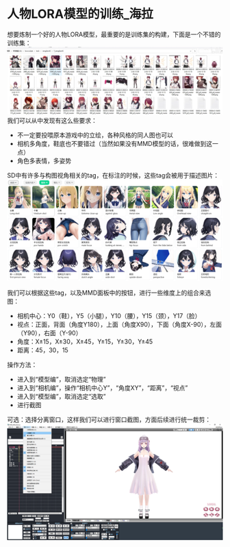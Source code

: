 # 人物LORA模型的训练_海拉
想要炼制一个好的人物LORA模型，最重要的是训练集的构建，下面是一个不错的训练集：
<img src="images/lora人物训练集样例.png">
我们可以从中发现有这么些要求：
<ul>
  <li>不一定要投喂原本游戏中的立绘，各种风格的同人图也可以</li>
  <li>相机多角度，鞋底也不要错过（当然如果没有MMD模型的话，很难做到这一点）</li>
  <li>角色多表情，多姿势</li>
</ul>

SD中有许多与构图视角相关的tag，在标注的时候，这些tag会被用于描述图片：
<img src="images/视角tag.png">

我们可以根据这些tag，以及MMD面板中的按钮，进行一些维度上的组合来选图：
<ul>
  <li>相机中心：Y0（鞋），Y5（小腿），Y10（腰），Y15（颈），Y17（脸）</li>
  <li>视点：正面，背面（角度Y180），上面（角度X90），下面（角度X-90），左面（Y90），右面（Y-90）</li>
  <li>角度：X±15，X±30，X±45，Y±15，Y±30，Y±45</li>
  <li>距离：45，30，15</li>
</ul>

操作方法：
<ul>
  <li>进入到“模型编”，取消选定“物理”</li>
  <li>进入到“相机编”，操作“相机中心Y”，“角度XY”，“距离”，“视点”</li>
  <li>进入到“模型编”，取消选定“选取”</li>
  <li>进行截图</li>
</ul>

可选：选择分离窗口，这样我们可以进行窗口截图，方面后续进行统一裁剪：
<img src="images/如何分离窗口.png">



